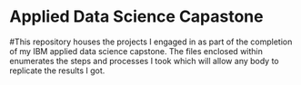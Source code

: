 # Applied Data Science Capastone
#This repository houses the projects I engaged in as part of the completion of my IBM applied data science capstone. The files enclosed within enumerates the steps and processes I took which will allow any body to replicate the results I got.
